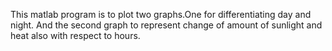This matlab program is to plot two graphs.One for differentiating day and night. And the second graph to represent change of amount of sunlight and heat also with respect to hours.
